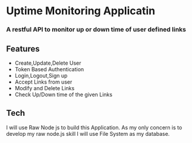 # Uptime Monitoring Applicatin
###  A restful API to monitor up or down time of user defined links

## Features
* Create,Update,Delete User
* Token Based Authentication
* Login,Logout,Sign up
* Accept Links from user
* Modify and Delete Links
* Check Up/Down time of the given Links

## Tech
I will use Raw Node js to build this Application. As my only concern is to develop my raw node.js skill I will use File System as my database.
